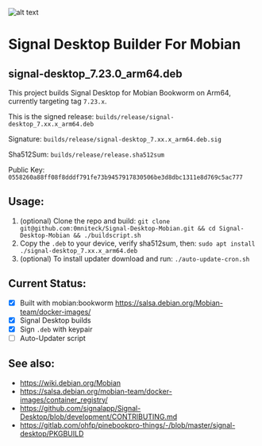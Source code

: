 ![alt text](https://signal.org/assets/images/header/logo.png)

# Signal Desktop Builder For Mobian

## signal-desktop_7.23.0_arm64.deb

This project builds Signal Desktop for Mobian Bookworm on Arm64, currently targeting tag `7.23.x`.

This is the signed release: `builds/release/signal-desktop_7.xx.x_arm64.deb`

Signature: `builds/release/signal-desktop_7.xx.x_arm64.deb.sig`

Sha512Sum: `builds/release/release.sha512sum`

Public Key: `0558260a88ff08f8dddf791fe73b9457917830506be3d8dbc1311e8d769c5ac777`

## Usage:

1. (optional) Clone the repo and build: `git clone git@github.com:0mniteck/Signal-Desktop-Mobian.git && cd Signal-Desktop-Mobian && ./buildscript.sh`
2. Copy the `.deb` to your device, verify sha512sum, then: `sudo apt install ./signal-desktop_7.xx.x_arm64.deb`
3. (optional) To install updater download and run: `./auto-update-cron.sh`

## Current Status:

* [x] Built with mobian:bookworm https://salsa.debian.org/Mobian-team/docker-images/
* [x] Signal Desktop builds
* [x] Sign `.deb` with keypair
* [ ] Auto-Updater script

## See also:

* https://wiki.debian.org/Mobian
* https://salsa.debian.org/mobian-team/docker-images/container_registry/
* https://github.com/signalapp/Signal-Desktop/blob/development/CONTRIBUTING.md
* https://gitlab.com/ohfp/pinebookpro-things/-/blob/master/signal-desktop/PKGBUILD
